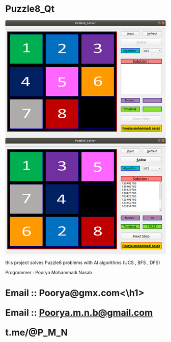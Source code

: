 # Puzzle8_Qt

![alt text](https://github.com/Pooryamn/Puzzle8_Qt/blob/master/Puzzle8_clear.png)
![alt text](https://github.com/Pooryamn/Puzzle8_Qt/blob/master/Puzzle8_solve.png)

this project solves Puzzle8 problems with AI algorithms (UCS , BFS , DFS)


Programmer : Poorya Mohammadi Nasab


<h1>Email :: Poorya@gmx.com<\h1>

Email :: Poorya.m.n.b@gmail.com


t.me/@P_M_N

